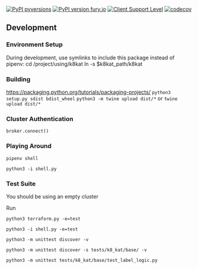 
[![PyPI pyversions](https://img.shields.io/pypi/pyversions/k8-kat.svg)](https://pypi.python.org/pypi/k8-kat/)
[![PyPI version fury.io](https://badge.fury.io/py/k8-kat.svg)](https://pypi.org/project/k8-kat/)
[![Client Support Level](https://img.shields.io/badge/kubernetes%20client-alpha-green.svg?style=plastic&colorA=306CE8)](/contributors/design-proposals/api-machinery/csi-new-client-library-procedure.md#client-support-level)
[![codecov](https://codecov.io/gh/nectar-cs/k8-kat/branch/master/graph/badge.svg)](https://codecov.io/gh/nectar-cs/k8-kat)

## Development

### Environment Setup

During development, use symlinks to include this package instead of pipenv:
cd /project/using/k8kat
ln -s $k8kat_path/k8kat

### Building

https://packaging.python.org/tutorials/packaging-projects/
`python3 setup.py sdist bdist_wheel`
`python3 -m twine upload dist/*`
or 
`twine upload dist/*`

### Cluster Authentication

`broker.connect()`

### Playing Around

`pipenv shell`

`python3 -i shell.py`

### Test Suite
You should be using an empty cluster

Run 

`python3 terraform.py -e=test`

`python3 -i shell.py -e=test`

`python3 -m unittest discover -v`

`python3 -m unittest discover -s tests/k8_kat/base/ -v`

`python3 -m unittest tests/k8_kat/base/test_label_logic.py`